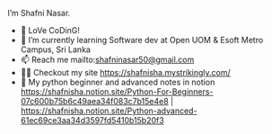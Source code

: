 I’m Shafni Nasar.
- 👀 LoVe CoDinG!
- 🌱 I’m currently learning Software dev at Open UOM & Esoft Metro Campus, Sri Lanka
- 📫 Reach me mailto:shafninasar50@gmail.com
- 👨‍💻 Checkout my site https://shafnisha.mystrikingly.com/
- 🦾 My python beginner and advanced notes in notion https://shafnisha.notion.site/Python-For-Beginners-07c600b75b6c49aea34f083c7b15e4e8 | https://shafnisha.notion.site/Python-advanced-61ec69ce3aa34d3597fd5410b15b20f3
